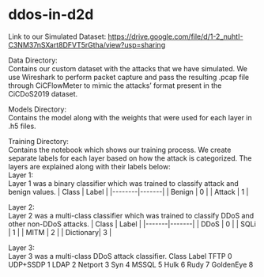 # ddos-in-d2d

Link to our Simulated Dataset:
https://drive.google.com/file/d/1-2_nuhtI-C3NM37nSXart8DFVT5rGtha/view?usp=sharing

Data Directory:<br />
Contains our custom dataset with the attacks that we have simulated. We use Wireshark to perform packet capture and pass the resulting .pcap file through CiCFlowMeter to mimic the attacks’ format present in the CiCDoS2019 dataset. 

Models Directory:<br />
Contains the model along with the weights that were used for each layer in .h5 files.

Training Directory:<br />
Contains the notebook which shows our training process. We create separate labels for each layer based on how the attack is categorized. The layers are explained along with their labels below:<br />
Layer 1:<br />
Layer 1 was a binary classifier which was trained to classify attack and benign values.
| Class	 | Label | 
|--------|-------|
| Benign |	0    |
| Attack |	1    |

Layer 2:<br />
Layer 2 was a multi-class classifier which was trained to classify DDoS and other non-DDoS attacks.
| Class |	Label |
|-------|-------|
| DDoS |	0     |
| SQLi |	1 |
| MITM	| 2 |
| Dictionary|	3 |

Layer 3:<br />
Layer 3 was a multi-class DDoS attack classifier.
Class	Label
TFTP	0
UDP+SSDP	1
LDAP	2
Netport	3
Syn	4
MSSQL	5
Hulk	6
Rudy	7
GoldenEye	8
